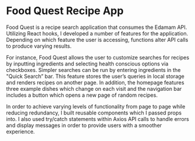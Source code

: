 # Food Quest Recipe App

Food Quest is a recipe search application that consumes the Edamam API. Utilizing React hooks, I developed a number of features for the application. Depending on which feature the user is accessing, functions alter API calls to produce varying results.

For instance, Food Quest allows the user to customize searches for recipes by inputting ingredients and selecting health conscious options via checkboxes. Simpler searches can be run by entering ingredients in the "Quick Search” bar. This feature stores the user’s queries in local storage and renders recipes on another page. In addition, the homepage features three example dishes which change on each visit and the navigation bar includes a button which opens a new page of random recipes.

In order to achieve varying levels of functionality from page to page while reducing redundancy, I built reusable components which I passed props into. I also used try/catch statements within Axios API calls to handle errors and display messages in order to provide users with a smoother experience.